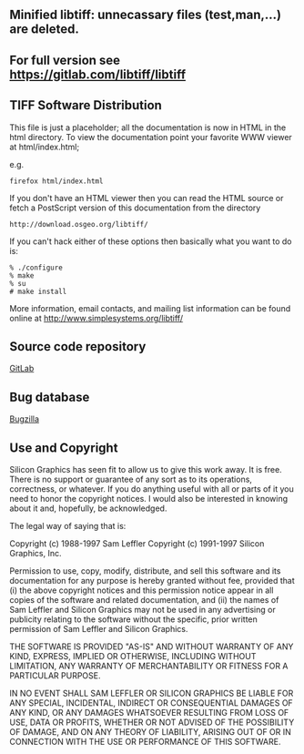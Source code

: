 
## Minified libtiff: unnecassary  files (test,man,...) are deleted.
## For full version see https://gitlab.com/libtiff/libtiff



TIFF Software Distribution
--------------------------
This file is just a placeholder; all the documentation is now in
HTML in the html directory.  To view the documentation point your
favorite WWW viewer at html/index.html; 

e.g.

    firefox html/index.html

If you don't have an HTML viewer then you can read the HTML source
or fetch a PostScript version of this documentation from the directory

    http://download.osgeo.org/libtiff/

If you can't hack either of these options then basically what you
want to do is:

    % ./configure
    % make
    % su
    # make install

More information, email contacts, and mailing list information can be 
found online at http://www.simplesystems.org/libtiff/

Source code repository
----------------------

[GitLab](https://gitlab.com/libtiff/libtiff)

Bug database
------------

[Bugzilla](http://bugzilla.maptools.org/buglist.cgi?product=libtiff)


Use and Copyright
-----------------
Silicon Graphics has seen fit to allow us to give this work away.  It
is free.  There is no support or guarantee of any sort as to its
operations, correctness, or whatever.  If you do anything useful with
all or parts of it you need to honor the copyright notices.   I would
also be interested in knowing about it and, hopefully, be acknowledged.

The legal way of saying that is:

Copyright (c) 1988-1997 Sam Leffler
Copyright (c) 1991-1997 Silicon Graphics, Inc.

Permission to use, copy, modify, distribute, and sell this software and 
its documentation for any purpose is hereby granted without fee, provided
that (i) the above copyright notices and this permission notice appear in
all copies of the software and related documentation, and (ii) the names of
Sam Leffler and Silicon Graphics may not be used in any advertising or
publicity relating to the software without the specific, prior written
permission of Sam Leffler and Silicon Graphics.

THE SOFTWARE IS PROVIDED "AS-IS" AND WITHOUT WARRANTY OF ANY KIND, 
EXPRESS, IMPLIED OR OTHERWISE, INCLUDING WITHOUT LIMITATION, ANY 
WARRANTY OF MERCHANTABILITY OR FITNESS FOR A PARTICULAR PURPOSE.  

IN NO EVENT SHALL SAM LEFFLER OR SILICON GRAPHICS BE LIABLE FOR
ANY SPECIAL, INCIDENTAL, INDIRECT OR CONSEQUENTIAL DAMAGES OF ANY KIND,
OR ANY DAMAGES WHATSOEVER RESULTING FROM LOSS OF USE, DATA OR PROFITS,
WHETHER OR NOT ADVISED OF THE POSSIBILITY OF DAMAGE, AND ON ANY THEORY OF 
LIABILITY, ARISING OUT OF OR IN CONNECTION WITH THE USE OR PERFORMANCE 
OF THIS SOFTWARE.
